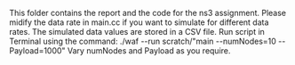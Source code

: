 
This folder contains the report and the code for the ns3 assignment.
Please midify the data rate in main.cc if you want to simulate for different data rates. The simulated data values are stored in a CSV file.
Run script in Terminal using the command:
./waf --run scratch/"main --numNodes=10 --Payload=1000"
Vary numNodes and Payload as you require.

